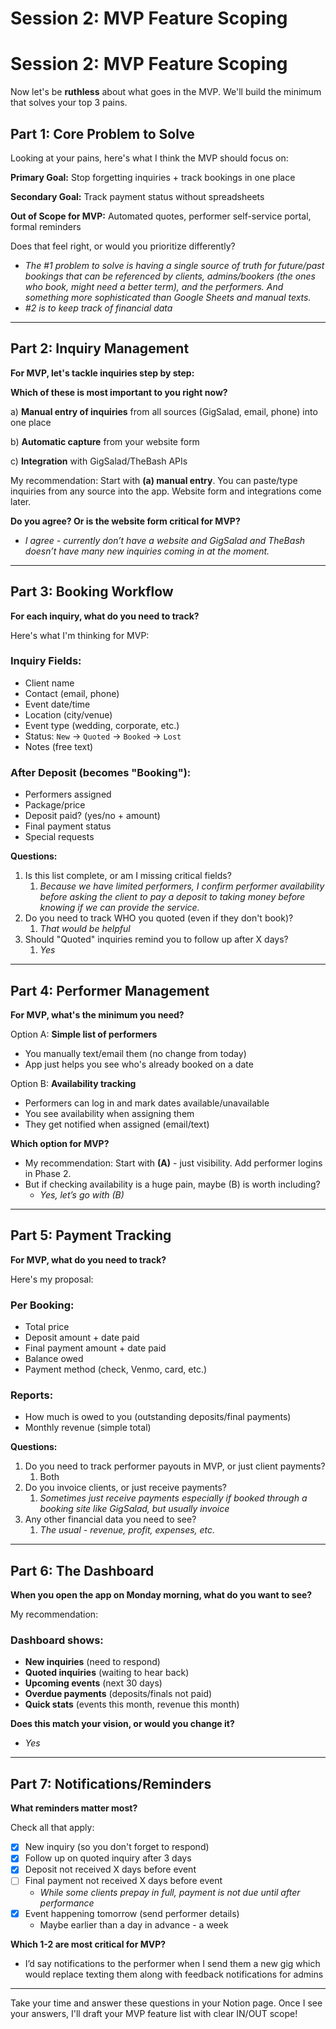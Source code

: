 # Session 2: MVP Feature Scoping

# Session 2: MVP Feature Scoping

Now let's be **ruthless** about what goes in the MVP. We'll build the minimum that solves your top 3 pains.

## Part 1: Core Problem to Solve

Looking at your pains, here's what I think the MVP should focus on:

**Primary Goal:** Stop forgetting inquiries + track bookings in one place

**Secondary Goal:** Track payment status without spreadsheets

**Out of Scope for MVP:** Automated quotes, performer self-service portal, formal reminders

Does that feel right, or would you prioritize differently?

- _The #1 problem to solve is having a single source of truth for future/past bookings that can be referenced by clients, admins/bookers (the ones who book, might need a better term), and the performers. And something more sophisticated than Google Sheets and manual texts._
- _#2 is to keep track of financial data_

---

## Part 2: Inquiry Management

**For MVP, let's tackle inquiries step by step:**

**Which of these is most important to you right now?**

a) **Manual entry of inquiries** from all sources (GigSalad, email, phone) into one place

b) **Automatic capture** from your website form

c) **Integration** with GigSalad/TheBash APIs

My recommendation: Start with **(a) manual entry**. You can paste/type inquiries from any source into the app. Website form and integrations come later.

**Do you agree? Or is the website form critical for MVP?**

- _I agree - currently don’t have a website and GigSalad and TheBash doesn’t have many new inquiries coming in at the moment._

---

## Part 3: Booking Workflow

**For each inquiry, what do you need to track?**

Here's what I'm thinking for MVP:

### Inquiry Fields:

- Client name
- Contact (email, phone)
- Event date/time
- Location (city/venue)
- Event type (wedding, corporate, etc.)
- Status: `New` → `Quoted` → `Booked` → `Lost`
- Notes (free text)

### After Deposit (becomes "Booking"):

- Performers assigned
- Package/price
- Deposit paid? (yes/no + amount)
- Final payment status
- Special requests

**Questions:**

1. Is this list complete, or am I missing critical fields?
   1. _Because we have limited performers, I confirm performer availability before asking the client to pay a deposit to taking money before knowing if we can provide the service._
2. Do you need to track WHO you quoted (even if they don't book)?
   1. _That would be helpful_
3. Should "Quoted" inquiries remind you to follow up after X days?
   1. _Yes_

---

## Part 4: Performer Management

**For MVP, what's the minimum you need?**

Option A: **Simple list of performers**

- You manually text/email them (no change from today)
- App just helps you see who's already booked on a date

Option B: **Availability tracking**

- Performers can log in and mark dates available/unavailable
- You see availability when assigning them
- They get notified when assigned (email/text)

**Which option for MVP?**

- My recommendation: Start with **(A)** - just visibility. Add performer logins in Phase 2.
- But if checking availability is a huge pain, maybe (B) is worth including?
  - _Yes, let’s go with (B)_

---

## Part 5: Payment Tracking

**For MVP, what do you need to track?**

Here's my proposal:

### Per Booking:

- Total price
- Deposit amount + date paid
- Final payment amount + date paid
- Balance owed
- Payment method (check, Venmo, card, etc.)

### Reports:

- How much is owed to you (outstanding deposits/final payments)
- Monthly revenue (simple total)

**Questions:**

1. Do you need to track performer payouts in MVP, or just client payments?
   1. Both
2. Do you invoice clients, or just receive payments?
   1. _Sometimes just receive payments especially if booked through a booking site like GigSalad, but usually invoice_
3. Any other financial data you need to see?
   1. _The usual - revenue, profit, expenses, etc._

---

## Part 6: The Dashboard

**When you open the app on Monday morning, what do you want to see?**

My recommendation:

### Dashboard shows:

- **New inquiries** (need to respond)
- **Quoted inquiries** (waiting to hear back)
- **Upcoming events** (next 30 days)
- **Overdue payments** (deposits/finals not paid)
- **Quick stats** (events this month, revenue this month)

**Does this match your vision, or would you change it?**

- _Yes_

---

## Part 7: Notifications/Reminders

**What reminders matter most?**

Check all that apply:

- [x] New inquiry (so you don't forget to respond)
- [x] Follow up on quoted inquiry after 3 days
- [x] Deposit not received X days before event
- [ ] Final payment not received X days before event
  - _While some clients prepay in full, payment is not due until after performance_
- [x] Event happening tomorrow (send performer details)
  - Maybe earlier than a day in advance - a week

**Which 1-2 are most critical for MVP?**

- I’d say notifications to the performer when I send them a new gig which would replace texting them along with feedback notifications for admins

---

Take your time and answer these questions in your Notion page. Once I see your answers, I'll draft your MVP feature list with clear IN/OUT scope!
